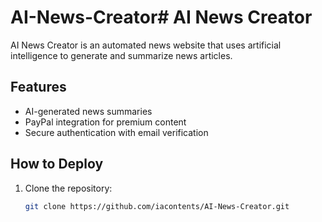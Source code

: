 # AI-News-Creator# AI News Creator

AI News Creator is an automated news website that uses artificial intelligence to generate and summarize news articles.

## Features
- AI-generated news summaries
- PayPal integration for premium content
- Secure authentication with email verification

## How to Deploy
1. Clone the repository:  
   ```sh
   git clone https://github.com/iacontents/AI-News-Creator.git
